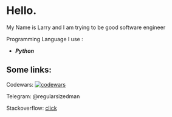 # **Hello.**

My Name is Larry and I am trying to be good software engineer

Programming Language I use :

 - ***Python*** 
 
##  **Some links**:

Codewars: [![codewars](https://www.codewars.com/users/chvmq/badges/large)](https://www.codewars.com/users/chvmq) 

Telegram: @regularsizedman

Stackoverflow: [click](https://stackoverflow.com/users/14486187/larick)
